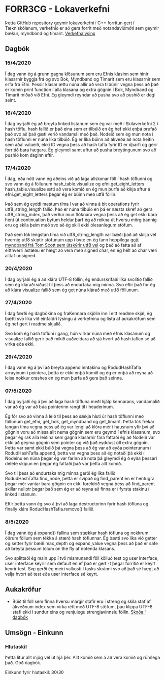 # FORR3CG - Lokaverkefni
Þetta GitHub repository geymir lokaverkefni í C++ forritun gert í Tækniskólanum, verkefnið er að gera forrit með notandaviðmóti sem geymir bækur, myndbönd og tímarit. [Verkefnalýsing](https://github.com/gestskoli/FORR3CGV20_Lokaverkefni/blob/master/README.md#forr3cg-vor-2020---lokaverkefni-35)

Dagbók
------

### 15/4/2020
Í dag vann ég á grunn gagna klösunum sem eru Efnis klasinn sem hinir klasarnir byggja frá og svo Bok, Myndband og Timarit sem eru klasarnir sem erfa frá Efni. Þessir klasar ættu núna allir að vera tilbúnir vegna þess að það er komin print function í alla klasana og extra gögnin í Bok, Myndband og Timarit miðað við Efni. Ég gleymdi reyndar að pusha svo að pushið er degi seint.

### 16/4/2020
Í dag byrjaði ég að breyta linked listanum sem ég var með í Skilaverkefni 2 í hash töflu, hash fallið er það eina sem er tilbúið en ég hef ekki enþá prufað það svo að það gæti verið vandamál með það. Nodeið sem ég mun nota í hash töflunni er núna líka tilbúið. Ég er líka búinn að ákveða að nota heitin sem aðal valueið, ekki ID vegna þess að hash tafla fyrir ID er óþarfi og gerir forritið bara hægara. Ég gleymdi samt aftur að pusha breytingunum svo að pushið kom daginn eftir.

### 17/4/2020
Í dag, eða nótt vann ég aðeins við að laga allskonar föll í hash töflunni og svo vann ég á föllunum hash_table.visualize og efni.get_eight_letters hash_table.visualize ætti að vera komið en ég mun þurfa að kíkja aftur á efni.get_eight_letters þegar ég er búinn með utf8 föllin.

Það sem ég eyddi mestum tíma í var að vinna á bit operations fyrir utf8_string_length fallið. Það er núna tilbúið en þá er næsta skref að gera utf8_string_index, það verður mun flóknara vegna þess að ég get ekki bara hent út continuation bytum heldur þarf ég að reikna út hversu mörg þannig eru og skila þeim með svo að ég skili ekki ólesanlegum stöfum.

Það sem tók lengstan tíma við utf8_string_length var bæði það að skilja vel hvernig utf8 skiptir stöfunum upp í byte en ég fann heppilega [gott myndband frá Tom Scott sem útskýrir utf8 vel](https://youtu.be/MijmeoH9LT4) og það að fatta að af eitthverri ástæðu er hægt að vera með signed char, en ég hélt að char væri alltaf unsigned.

### 20/4/2020
Í dag byrjaði ég á að klára UTF-8 föllin, ég endurskrifaði líka svolítið fallið sem ég kláraði síðast til þess að endurtaka mig minna. Svo eftir það fór ég að klára visualize fallið sem ég get núna klárað með utf8 föllunum.

### 27/4/2020
Í dag færði ég dagbókina og fraKennara skjölin inn í eitt readme skjal, ég bætti svo líka við einfaldri lýsingu á verkefninu og lista af aukakröfum sem ég hef gert í readme skjalið.

Svo kom ég hash töfluni í gang, hún virkar núna með efnis klasanum og visualize fallið gerir það mikið auðveldara að sjá hvort að hash taflan sé að virka eða ekki.

### 29/4/2020
Í dag vann ég á því að breyta append inntakinu og RodudHashTafla arrayinum í pointera, þetta er ekki enþá komið og ég er enþá að reyna að leisa nokkur crashes en ég mun þurfa að gera það seinna.

### 07/5/2020
Í dag byrjaði ég á því að laga hash töfluna meðl hjálp kennarans, vandamálið var að ég var að búa pointerinn rangt til í headerinum.

Ég fór svo að vinna á leið til þess að sækja hluti úr hash töflunni með föllunum get_efni, get_bok, get_myndband og get_timarit. Þetta tók frekar langan tíma vegna þess að ég var lengi að klóra mér í hausnum yfir því að gögnin voru að missa allt nema gögnin sem eru geymd í efnis klasanum, svo þegar ég rak alla leiðina sem gagna klasarnir fara fattaði ég að Nodeið var ekki að geyma gögnin sem pointer og við það eyddust öll extra gögnin. Þetta var samt ekki búið þá vegna þess að ég var að eyða pointerunum í RodudHashTafla.append, þetta var vegna þess að ég notaði þá ekki í Nodeinu en núna þegar ég var farinn að nota þá gleymdi ég ð eyða þessari delete skipun en þegar ég fattaði það var þetta allt komið.

Svo til þess að endurtaka mig minna gerði ég líka fallið RodudHashTafla.find_node, þetta er svipað og find_parent en er hentugra þegar mér vantar bara gögnin en ekki foreldrið vegna þess að find_parent skillar nullptr þegar það sem ég er að reyna að finna er í fyrsta stakinu í linked listanum.

Eftir þetta vann ég svo á því að laga destructorinn fyrir hash töfluna og finally klára RodudHashTafla.remove() fallið.

### 8/5/2020
Í dag vann ég á expand() fallinu sem stækkar hash töfluna og nokkrum öðrum föllum sem tékka á stærð hash töflunnar. Ég bætti svo líka við getter og setter fyrir bæði max_depth og expand_value vegna þess að það er safe að breyta þessum tölum on the fly af notenda klasans.

Svo splittaði ég main upp í tvö mismunandi föll kölluð test og user interface, user interface keyrir sem default en ef það er gert -t þegar forritið er keyrt keyrir test. Svp gerði ég meiri valkosti í tasks skránni svo að það sé hægt að velja hvort að test eða user interface sé keyrt.

Aukakröfur
------

* Búið til föll sem finna hversu margir stafir eru í streng og skila staf af ákveðnum index sem virka rétt með UTF-8 stöfum, þau klippa UTF-8 stafi ekki í sundur eins og venjulegu strengjavinnslu föllin. [Skoða í dagbók](https://github.com/hrolfurgylfa/FORR3CG-Vor-2020-Lokaverkefni#1742020)

Umsögn - Einkunn
------

### Hlutaskil

Þetta lítur allt mjög vel út hjá þér. Allt komið sem á að vera komið og rúmlega það. Góð dagbók.

Einkunn fyrir hlutaskil: 30/30
